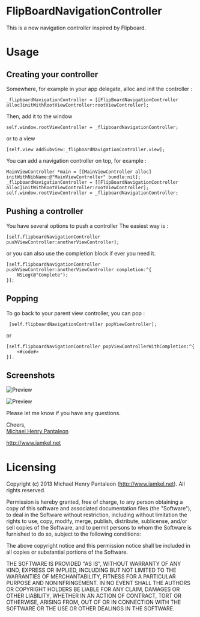 FlipBoardNavigationController
=============================

This is a new navigation controller inspired by Flipboard.


# Usage

## Creating your controller
Somewhere, for example in your app delegate, alloc and init the controller :

    _flipboardNavigationController = [[FlipBoardNavigationController alloc]initWithRootViewController:rootViewController];

Then, add it to the window

	self.window.rootViewController = _flipboardNavigationController;

or to a view 

	[self.view addSubview:_flipboardNavigationController.view];
	

You can add a navigation controller on top, for example : 

	MainViewController *main = [[MainViewController alloc] initWithNibName:@"MainViewController" bundle:nil];
    _flipboardNavigationController = [[FlipBoardNavigationController alloc]initWithRootViewController:rootViewController];
    self.window.rootViewController = _flipboardNavigationController;
    
## Pushing a controller
You have several options to push a controller
The easiest way is : 

	[self.flipboardNavigationController pushViewController:anotherViewController];

or you can also use the completion block if ever you need it.

	[self.flipboardNavigationController pushViewController:anotherViewController completion:^{
        NSLog(@"Complete");
    }];


## Popping
To go back to your parent view controller, you can pop :

	 [self.flipboardNavigationController popViewController];

or 

	[self.flipboardNavigationController popViewControllerWithCompletion:^{
        <#code#>
    }].


## Screenshots
![Preview](http://i1102.photobucket.com/albums/g447/michaelhenry119/iOSSimulatorScreenshotMay22013123026AM_zps6ec41d74.png)

![Preview](http://i1102.photobucket.com/albums/g447/michaelhenry119/iOSSimulatorScreenshotMay22013124719AM_zpsf0c95e63.png)




Please let me know if you have any questions. 

Cheers,  
[Michael Henry Pantaleon](http://www.iamkel.net)
  
http://www.iamkel.net



# Licensing

Copyright (c) 2013 Michael Henry Pantaleon (http://www.iamkel.net). All rights reserved.

Permission is hereby granted, free of charge, to any person obtaining a copy of this software and associated documentation files (the "Software"), to deal in the Software without restriction, including without limitation the rights to use, copy, modify, merge, publish, distribute, sublicense, and/or sell copies of the Software, and to permit persons to whom the Software is furnished to do so, subject to the following conditions:

The above copyright notice and this permission notice shall be included in all copies or substantial portions of the Software.

THE SOFTWARE IS PROVIDED "AS IS", WITHOUT WARRANTY OF ANY KIND, EXPRESS OR IMPLIED, INCLUDING BUT NOT LIMITED TO THE WARRANTIES OF MERCHANTABILITY, FITNESS FOR A PARTICULAR PURPOSE AND NONINFRINGEMENT. IN NO EVENT SHALL THE AUTHORS OR COPYRIGHT HOLDERS BE LIABLE FOR ANY CLAIM, DAMAGES OR OTHER LIABILITY, WHETHER IN AN ACTION OF CONTRACT, TORT OR OTHERWISE, ARISING FROM, OUT OF OR IN CONNECTION WITH THE SOFTWARE OR THE USE OR OTHER DEALINGS IN THE SOFTWARE.
